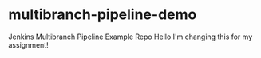 # multibranch-pipeline-demo
Jenkins Multibranch Pipeline Example Repo 
Hello I'm changing this for my assignment! 
